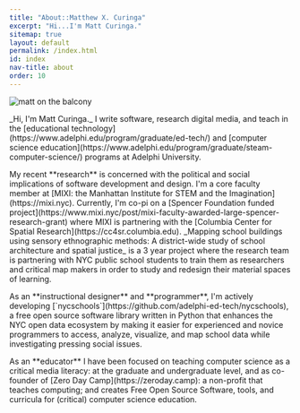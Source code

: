 ```yaml
---
title: "About::Matthew X. Curinga"
excerpt: "Hi...I'm Matt Curinga."
sitemap: true
layout: default
permalink: /index.html
id: index
nav-title: about
order: 10
---
```


<div class="row">
<div class="col-sm-12 col-md-12 col-lg-6"><img src="img/mxc-csed.jpg" alt="matt on the balcony" class="img-fluid rounded"></div>
<div class="col">
<p class="lead" markdown="1">
_Hi, I'm Matt Curinga._ I write software, research digital media, and teach in the [educational technology](https://www.adelphi.edu/program/graduate/ed-tech/)
and [computer science education](https://www.adelphi.edu/program/graduate/steam-computer-science/) programs at Adelphi University.
</p>
<p class="justify" markdown="1">
My recent **research** is concerned with the political and social implications of software development and design.
I'm a core faculty member at [MIXI: the Manhattan Institute for STEM and the Imagination](https://mixi.nyc).
Currently, I'm co-pi on a [Spencer Foundation funded project](https://www.mixi.nyc/post/mixi-faculty-awarded-large-spencer-research-grant)
where MIXI is partnering with the [Columbia Center for Spatial Research](https://cc4sr.columbia.edu).
_Mapping school buildings using sensory ethnographic methods: A district-wide study of school architecture and spatial justice_ is a 3 year project where
the research team is partnering with NYC public school students to train them as researchers and critical map makers in order to study and redesign their
material spaces of learning.
</p>
<p class="justify" markdown="1">
As an **instructional designer** and **programmer**, I'm actively developing [`nycschools`](https://github.com/adelphi-ed-tech/nycschools), 
a free open source software library written in Python that enhances the NYC open data ecosystem by making it easier for experienced and novice
programmers to access, analyze, visualize, and map school data while investigating pressing social issues.
</p>
<p class="justify" markdown="1">
As an **educator** I have been focused on teaching computer science as a critical media literacy: 
at the graduate and undergraduate level, and as co-founder of [Zero Day Camp](https://zeroday.camp): a non-profit that teaches 
computing; and creates Free Open Source Software, tools, and curricula for (critical) computer science education.
</p>
</div>
</div>
